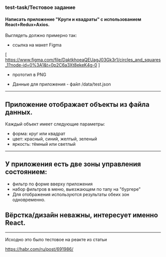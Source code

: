 ### test-task/Тестовое задание


#### Написать приложение "Круги и квадраты" с использованием React+Redux+Axios.


Выглядеть должно примерно так:

* ссылка на макет Figma 

 [ https://www.figma.com/file/DaktkhoeaQEUagJ03Gk3r1/circles_and_squares_1?node-id=0%3A1&t=0p2C6a3Xt8ekeK4g-0 ]

* прототип в PNG 

* Данные для приложения - файл /data/test.json

---

## Приложение отображает объекты из файла данных. 
Каждый объект имеет следующие параметры:

* форма: круг или квадрат
* цвет: красный, синий, желтый, зеленый
* яркость: тёмный или светлый

---
## У приложения есть две зоны управления состоянием:

* фильтр по форме вверху приложения
* набор фильтров в меню, выезжающем по тапу на "бургере"
* Для отображения используются результаты обеих зон одновременно.

## Вёрстка/дизайн неважны, интересует именно React.

---
Исходно это было тестовое на реакте из статьи

https://habr.com/ru/post/691986/
